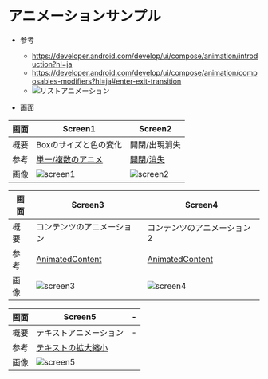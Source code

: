 # アニメーションサンプル
- 参考
  - https://developer.android.com/develop/ui/compose/animation/introduction?hl=ja
  - https://developer.android.com/develop/ui/compose/animation/composables-modifiers?hl=ja#enter-exit-transition
  - ![リストアニメーション](https://developer.android.com/develop/ui/compose/lists?hl=ja#item-animations)

- 画面
  
| 画面  | Screen1️  | Screen2  |
|---|---|---|
| 概要 | Boxのサイズと色の変化 | 開閉/出現消失 |
| 参考 | [単一/複数のアニメ](https://developer.android.com/develop/ui/compose/animation/value-based?hl=ja#animate-as-state) | [開閉](https://developer.android.com/develop/ui/compose/animation/composables-modifiers?hl=ja#animation-modifiers)/[消失](https://developer.android.com/develop/ui/compose/animation/composables-modifiers?hl=ja#animatedvisibility) |
| 画像 |![screen1](https://github.com/user-attachments/assets/01ce48e9-d3d9-4365-b60a-3e20ea299e50)|![screen2](https://github.com/user-attachments/assets/a9efc713-8901-4959-a732-f3a0c6ded346) |


| 画面  | Screen3  | Screen4  |
|---|---|---|
| 概要 | コンテンツのアニメーション | コンテンツのアニメーション2 |
| 参考 | [AnimatedContent](https://developer.android.com/develop/ui/compose/animation/composables-modifiers?hl=ja#animatedcontent) |[AnimatedContent](https://developer.android.com/develop/ui/compose/animation/composables-modifiers?hl=ja#animatedcontent) |
| 画像 |![screen3](https://github.com/user-attachments/assets/afa868f7-fabb-4ecd-abc0-32f7bd292be7)|![screen4](https://github.com/user-attachments/assets/7d12657b-2a92-41f5-8c4d-d8c68d5c1f03)|

| 画面  | Screen5  | -  |
|---|---|---|
| 概要 | テキストアニメーション | - |
| 参考 | [テキストの拡大縮小](https://developer.android.com/develop/ui/compose/animation/quick-guide?hl=ja#animate-text-scale) |
| 画像 |![screen5](https://github.com/user-attachments/assets/16199d49-fc91-4e82-83cc-43cdb450625d)||




